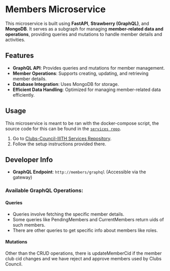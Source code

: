 # Members Microservice

This microservice is built using **FastAPI**, **Strawberry (GraphQL)**,
and **MongoDB**. It serves as a subgraph for managing **member-related
data and operations**, providing queries and mutations to handle member
details and activities.

## Features

-   **GraphQL API**: Provides queries and mutations for member
    management.
-   **Member Operations**: Supports creating, updating, and retrieving
    member details.
-   **Database Integration**: Uses MongoDB for storage.
-   **Efficient Data Handling**: Optimized for managing member-related
    data efficiently.

## Usage

This microservice is meant to be ran with the docker-compose script, the
source code for this can be found in the
[`services repo`](https://github.com/Clubs-Council-IIITH/services).

1.  Go to [Clubs-Council-IIITH Services
    Repository](https://github.com/Clubs-Council-IIITH/setup).
2.  Follow the setup instructions provided there.

## Developer Info

-   **GraphQL Endpoint**: `http://members/graphql` (Accessible via the
    gateway)

### Available GraphQL Operations:

#### Queries

-   Queries involve fetching the specific member details.
-   Some queries like PendingMembers and CurrentMembers return uids of
    such members.
-   There are other queries to get specific info about members like
    roles.

#### Mutations

Other than the CRUD operations, there is updateMemberCid if the member
club cid changes and we have reject and approve members used by Clubs
Council.
